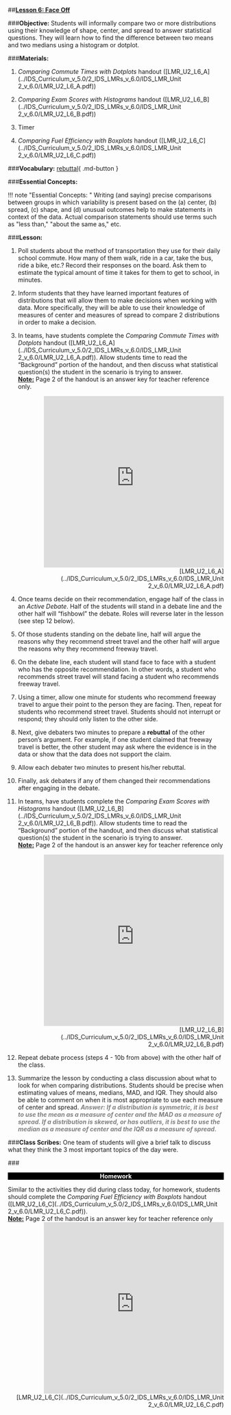 ##**<u>Lesson 6: Face Off</u>**

###**Objective:**
Students will informally compare two or more distributions using their knowledge of shape, center, and
spread to answer statistical questions. They will learn how to find the difference between two means and
two medians using a histogram or dotplot.

###**Materials:**
1. *Comparing Commute Times with Dotplots* handout ([LMR_U2_L6_A](../IDS_Curriculum_v_5.0/2_IDS_LMRs_v_6.0/IDS_LMR_Unit 2_v_6.0/LMR_U2_L6_A.pdf))

2. *Comparing Exam Scores with Histograms* handout ([LMR_U2_L6_B](../IDS_Curriculum_v_5.0/2_IDS_LMRs_v_6.0/IDS_LMR_Unit 2_v_6.0/LMR_U2_L6_B.pdf))

3. Timer

4. *Comparing Fuel Efficiency with Boxplots* handout ([LMR_U2_L6_C](../IDS_Curriculum_v_5.0/2_IDS_LMRs_v_6.0/IDS_LMR_Unit 2_v_6.0/LMR_U2_L6_C.pdf))

###**Vocabulary:**
[rebuttal](../../vocabulary/unit2/#rebuttal "an opposing argument or debate"){ .md-button }

###**Essential Concepts:**

!!! note "Essential Concepts: "
    Writing (and saying) precise comparisons between groups in which variability is
    present based on the (a) center, (b) spread, (c) shape, and (d) unusual outcomes help to make
    statements in context of the data. Actual comparison statements should use terms such as "less than,"
    "about the same as," etc.

###**Lesson:**
1. Poll students about the method of transportation they use for their daily school commute. How
many of them walk, ride in a car, take the bus, ride a bike, etc.? Record their responses on the
board. Ask them to estimate the typical amount of time it takes for them to get to school, in
minutes.

2. Inform students that they have learned important features of distributions that will allow them to
make decisions when working with data. More specifically, they will be able to use their
knowledge of measures of center and measures of spread to compare 2 distributions in order to
make a decision.

3. In teams, have students complete the *Comparing Commute Times with Dotplots* handout
([LMR_U2_L6_A](../IDS_Curriculum_v_5.0/2_IDS_LMRs_v_6.0/IDS_LMR_Unit 2_v_6.0/LMR_U2_L6_A.pdf)). Allow students time to read the “Background” portion of the handout, and then
discuss what statistical question(s) the student in the scenario is trying to answer. <br> **<u>Note:</u>** Page 2 of the handout is an answer key for teacher reference only.
    <div align="right"><iframe src="https://docs.google.com/viewerng/viewer?url=https://curriculum.thinkdataed.org/IDS_Curriculum_v_5.0/2_IDS_LMRs_v_6.0/IDS_LMR_Unit 2_v_6.0/LMR_U2_L6_A.pdf&embedded=true" style=" width:420px;height:400px;" frameborder="0"></iframe><br>[LMR_U2_L6_A](../IDS_Curriculum_v_5.0/2_IDS_LMRs_v_6.0/IDS_LMR_Unit 2_v_6.0/LMR_U2_L6_A.pdf)</div>

4. Once teams decide on their recommendation, engage half of the class in an *Active Debate*. Half
of the students will stand in a debate line and the other half will “fishbowl” the debate. Roles will
reverse later in the lesson (see step 12 below).

5. Of those students standing on the debate line, half will argue the reasons why they recommend
street travel and the other half will argue the reasons why they recommend freeway travel.

6. On the debate line, each student will stand face to face with a student who has the opposite
recommendation. In other words, a student who recommends street travel will stand facing a
student who recommends freeway travel.

7. Using a timer, allow one minute for students who recommend freeway travel to argue their point
to the person they are facing. Then, repeat for students who recommend street travel. Students
should not interrupt or respond; they should only listen to the other side.

8. Next, give debaters two minutes to prepare a **rebuttal** of the other person’s argument. For
example, if one student claimed that freeway travel is better, the other student may ask where the
evidence is in the data or show that the data does not support the claim.

9. Allow each debater two minutes to present his/her rebuttal.

10. Finally, ask debaters if any of them changed their recommendations after engaging in the debate.

11. In teams, have students complete the *Comparing Exam Scores with Histograms* handout
([LMR_U2_L6_B](../IDS_Curriculum_v_5.0/2_IDS_LMRs_v_6.0/IDS_LMR_Unit 2_v_6.0/LMR_U2_L6_B.pdf)). Allow students time to read the “Background” portion of the handout, and then
discuss what statistical question(s) the student in the scenario is trying to answer. <br> **<u>Note:</u>** Page 2 of the handout is an answer key for teacher reference only
    <div align="right"><iframe src="https://docs.google.com/viewerng/viewer?url=https://curriculum.thinkdataed.org/IDS_Curriculum_v_5.0/2_IDS_LMRs_v_6.0/IDS_LMR_Unit 2_v_6.0/LMR_U2_L6_B.pdf&embedded=true" style=" width:420px;height:400px;" frameborder="0"></iframe><br>[LMR_U2_L6_B](../IDS_Curriculum_v_5.0/2_IDS_LMRs_v_6.0/IDS_LMR_Unit 2_v_6.0/LMR_U2_L6_B.pdf)</div>

12. Repeat debate process (steps 4 - 10b from above) with the other half of the class.

13. Summarize the lesson by conducting a class discussion about what to look for when comparing
distributions. Students should be precise when estimating values of means, medians, MAD, and
IQR. They should also be able to comment on when it is most appropriate to use each measure
of center and spread. <span style="color:grey">***Answer: If a distribution is symmetric, it is best to use the mean as a measure
of center and the MAD as a measure of spread. If a distribution is skewed, or has outliers,
it is best to use the median as a measure of center and the IQR as a measure of spread.***</span>

###**Class Scribes:**
One team of students will give a brief talk to discuss what they think the 3 most important topics of the
day were.

###<p style="background: black; color: white; text-align: center;">**Homework**</p>
Similar to the activities they did during class today, for homework, students should complete the
*Comparing Fuel Efficiency with Boxplots* handout ([LMR_U2_L6_C](../IDS_Curriculum_v_5.0/2_IDS_LMRs_v_6.0/IDS_LMR_Unit 2_v_6.0/LMR_U2_L6_C.pdf)). <br> **<u>Note:</u>** Page 2 of the handout is an answer key for teacher reference only
    <div align="right"><iframe src="https://docs.google.com/viewerng/viewer?url=https://curriculum.thinkdataed.org/IDS_Curriculum_v_5.0/2_IDS_LMRs_v_6.0/IDS_LMR_Unit 2_v_6.0/LMR_U2_L6_C.pdf&embedded=true" style=" width:420px;height:400px;" frameborder="0"></iframe><br>[LMR_U2_L6_C](../IDS_Curriculum_v_5.0/2_IDS_LMRs_v_6.0/IDS_LMR_Unit 2_v_6.0/LMR_U2_L6_C.pdf)</div>